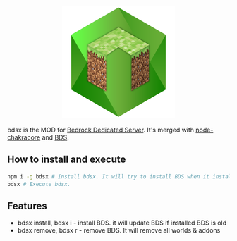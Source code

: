<div style="text-align:center"><img src="icon.png"></div>

bdsx is the MOD for [Bedrock Dedicated Server](https://www.minecraft.net/en-us/download/server/bedrock/). It's merged with [node-chakracore](https://github.com/nodejs/node-chakracore) and [BDS](https://www.minecraft.net/en-us/download/server/bedrock/).

## How to install and execute
```sh
npm i -g bdsx # Install bdsx. It will try to install BDS when it installed.
bdsx # Execute bdsx.
```

## Features
* bdsx install, bdsx i - install BDS. it will update BDS if installed BDS is old
* bdsx remove, bdsx r - remove BDS. It will remove all worlds & addons
